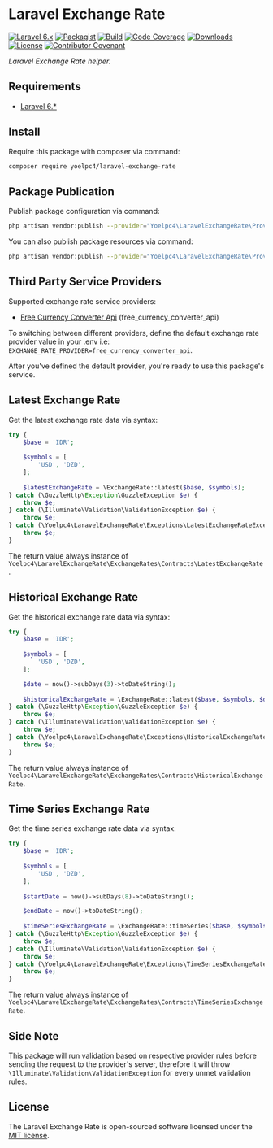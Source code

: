 # Laravel Exchange Rate

[![Laravel 6.x][ico-laravel]][link-laravel]
[![Packagist][ico-packagist]][link-packagist]
[![Build][ico-build]][link-build]
[![Code Coverage][ico-code-coverage]][link-code-coverage]
[![Downloads][ico-downloads]][link-downloads]
[![License][ico-license]][link-license]
[![Contributor Covenant][ico-code-of-conduct]][link-code-of-conduct]

_Laravel Exchange Rate helper._

## Requirements

- [Laravel 6.*](https://laravel.com)

## Install

Require this package with composer via command:

```bash
composer require yoelpc4/laravel-exchange-rate
```

## Package Publication

Publish package configuration via command:

```bash
php artisan vendor:publish --provider="Yoelpc4\LaravelExchangeRate\Providers\ExchangeRateServiceProvider" --tag=config
```

You can also publish package resources via command:

```bash
php artisan vendor:publish --provider="Yoelpc4\LaravelExchangeRate\Providers\ExchangeRateServiceProvider" --tag=resources
```

## Third Party Service Providers

Supported exchange rate service providers:
- [Free Currency Converter Api](https://free.currencyconverterapi.com/) (free_currency_converter_api)
 
To switching between different providers, define the default exchange rate provider value in your .env 
i.e: `EXCHANGE_RATE_PROVIDER=free_currency_converter_api`.

After you've defined the default provider, you're ready to use this package's service. 

## Latest Exchange Rate

Get the latest exchange rate data via syntax:

```php
try {
    $base = 'IDR';
    
    $symbols = [
        'USD', 'DZD',
    ];
    
    $latestExchangeRate = \ExchangeRate::latest($base, $symbols);
} catch (\GuzzleHttp\Exception\GuzzleException $e) {
    throw $e;
} catch (\Illuminate\Validation\ValidationException $e) {
    throw $e;
} catch (\Yoelpc4\LaravelExchangeRate\Exceptions\LatestExchangeRateException $e) {
    throw $e;
}
```

The return value always instance of `Yoelpc4\LaravelExchangeRate\ExchangeRates\Contracts\LatestExchangeRate`.

## Historical Exchange Rate

Get the historical exchange rate data via syntax:

```php
try {
    $base = 'IDR';
    
    $symbols = [
        'USD', 'DZD',
    ];

    $date = now()->subDays(3)->toDateString();
    
    $historicalExchangeRate = \ExchangeRate::latest($base, $symbols, $date);
} catch (\GuzzleHttp\Exception\GuzzleException $e) {
    throw $e;
} catch (\Illuminate\Validation\ValidationException $e) {
    throw $e;
} catch (\Yoelpc4\LaravelExchangeRate\Exceptions\HistoricalExchangeRateException $e) {
    throw $e;
}
```

The return value always instance of `Yoelpc4\LaravelExchangeRate\ExchangeRates\Contracts\HistoricalExchangeRate`.

## Time Series Exchange Rate

Get the time series exchange rate data via syntax:

```php
try {
    $base = 'IDR';
    
    $symbols = [
        'USD', 'DZD',
    ];
    
    $startDate = now()->subDays(8)->toDateString();

    $endDate = now()->toDateString();
    
    $timeSeriesExchangeRate = \ExchangeRate::timeSeries($base, $symbols, $startDate, $endDate);
} catch (\GuzzleHttp\Exception\GuzzleException $e) {
    throw $e;
} catch (\Illuminate\Validation\ValidationException $e) {
    throw $e;
} catch (\Yoelpc4\LaravelExchangeRate\Exceptions\TimeSeriesExchangeRateException $e) {
    throw $e;
}
```

The return value always instance of `Yoelpc4\LaravelExchangeRate\ExchangeRates\Contracts\TimeSeriesExchangeRate`.

## Side Note

This package will run validation based on respective provider rules before sending the request to the provider's server,
therefore it will throw `\Illuminate\Validation\ValidationException` for every unmet validation rules.

## License

The Laravel Exchange Rate is open-sourced software licensed under the [MIT license](http://opensource.org/licenses/MIT).

[ico-laravel]: https://img.shields.io/badge/Laravel-6.x-red.svg?style=flat-square
[ico-packagist]: https://img.shields.io/packagist/v/yoelpc4/laravel-exchange-rate.svg?style=flat-square
[ico-build]: https://img.shields.io/travis/yoelpc4/laravel-exchange-rate?style=flat-square
[ico-code-coverage]: https://img.shields.io/codecov/c/github/yoelpc4/laravel-exchange-rate?style=flat-square
[ico-downloads]: https://img.shields.io/packagist/dt/yoelpc4/laravel-exchange-rate.svg?style=flat-square
[ico-license]: https://img.shields.io/packagist/l/yoelpc4/laravel-exchange-rate.svg?style=flat-square
[ico-code-of-conduct]: https://img.shields.io/badge/Contributor%20Covenant-v1.4%20adopted-ff69b4.svg

[link-laravel]: https://laravel.com
[link-packagist]: https://packagist.org/packages/yoelpc4/laravel-exchange-rate
[link-build]: https://travis-ci.org/yoelpc4/laravel-exchange-rate
[link-code-coverage]: https://codecov.io/gh/yoelpc4/laravel-exchange-rate
[link-downloads]: https://packagist.org/packages/yoelpc4/laravel-exchange-rate
[link-license]: LICENSE.md
[link-code-of-conduct]: CODE_OF_CONDUCT.md

